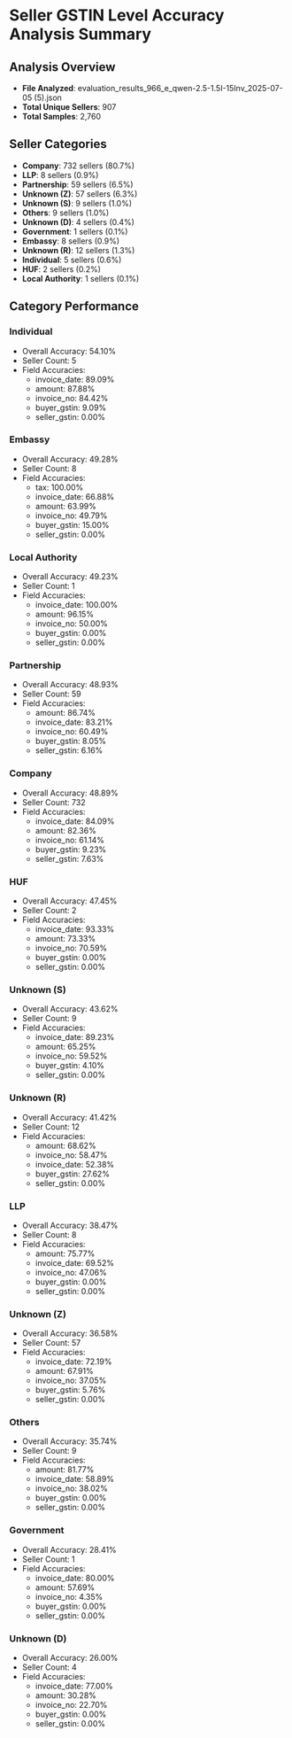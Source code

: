 # Seller GSTIN Level Accuracy Analysis Summary

## Analysis Overview
- **File Analyzed**: evaluation_results_966_e_qwen-2.5-1.5I-15Inv_2025-07-05 (5).json
- **Total Unique Sellers**: 907
- **Total Samples**: 2,760

## Seller Categories
- **Company**: 732 sellers (80.7%)
- **LLP**: 8 sellers (0.9%)
- **Partnership**: 59 sellers (6.5%)
- **Unknown (Z)**: 57 sellers (6.3%)
- **Unknown (S)**: 9 sellers (1.0%)
- **Others**: 9 sellers (1.0%)
- **Unknown (D)**: 4 sellers (0.4%)
- **Government**: 1 sellers (0.1%)
- **Embassy**: 8 sellers (0.9%)
- **Unknown (R)**: 12 sellers (1.3%)
- **Individual**: 5 sellers (0.6%)
- **HUF**: 2 sellers (0.2%)
- **Local Authority**: 1 sellers (0.1%)

## Category Performance

### Individual
- Overall Accuracy: 54.10%
- Seller Count: 5
- Field Accuracies:
  - invoice_date: 89.09%
  - amount: 87.88%
  - invoice_no: 84.42%
  - buyer_gstin: 9.09%
  - seller_gstin: 0.00%

### Embassy
- Overall Accuracy: 49.28%
- Seller Count: 8
- Field Accuracies:
  - tax: 100.00%
  - invoice_date: 66.88%
  - amount: 63.99%
  - invoice_no: 49.79%
  - buyer_gstin: 15.00%
  - seller_gstin: 0.00%

### Local Authority
- Overall Accuracy: 49.23%
- Seller Count: 1
- Field Accuracies:
  - invoice_date: 100.00%
  - amount: 96.15%
  - invoice_no: 50.00%
  - buyer_gstin: 0.00%
  - seller_gstin: 0.00%

### Partnership
- Overall Accuracy: 48.93%
- Seller Count: 59
- Field Accuracies:
  - amount: 86.74%
  - invoice_date: 83.21%
  - invoice_no: 60.49%
  - buyer_gstin: 8.05%
  - seller_gstin: 6.16%

### Company
- Overall Accuracy: 48.89%
- Seller Count: 732
- Field Accuracies:
  - invoice_date: 84.09%
  - amount: 82.36%
  - invoice_no: 61.14%
  - buyer_gstin: 9.23%
  - seller_gstin: 7.63%

### HUF
- Overall Accuracy: 47.45%
- Seller Count: 2
- Field Accuracies:
  - invoice_date: 93.33%
  - amount: 73.33%
  - invoice_no: 70.59%
  - buyer_gstin: 0.00%
  - seller_gstin: 0.00%

### Unknown (S)
- Overall Accuracy: 43.62%
- Seller Count: 9
- Field Accuracies:
  - invoice_date: 89.23%
  - amount: 65.25%
  - invoice_no: 59.52%
  - buyer_gstin: 4.10%
  - seller_gstin: 0.00%

### Unknown (R)
- Overall Accuracy: 41.42%
- Seller Count: 12
- Field Accuracies:
  - amount: 68.62%
  - invoice_no: 58.47%
  - invoice_date: 52.38%
  - buyer_gstin: 27.62%
  - seller_gstin: 0.00%

### LLP
- Overall Accuracy: 38.47%
- Seller Count: 8
- Field Accuracies:
  - amount: 75.77%
  - invoice_date: 69.52%
  - invoice_no: 47.06%
  - buyer_gstin: 0.00%
  - seller_gstin: 0.00%

### Unknown (Z)
- Overall Accuracy: 36.58%
- Seller Count: 57
- Field Accuracies:
  - invoice_date: 72.19%
  - amount: 67.91%
  - invoice_no: 37.05%
  - buyer_gstin: 5.76%
  - seller_gstin: 0.00%

### Others
- Overall Accuracy: 35.74%
- Seller Count: 9
- Field Accuracies:
  - amount: 81.77%
  - invoice_date: 58.89%
  - invoice_no: 38.02%
  - buyer_gstin: 0.00%
  - seller_gstin: 0.00%

### Government
- Overall Accuracy: 28.41%
- Seller Count: 1
- Field Accuracies:
  - invoice_date: 80.00%
  - amount: 57.69%
  - invoice_no: 4.35%
  - buyer_gstin: 0.00%
  - seller_gstin: 0.00%

### Unknown (D)
- Overall Accuracy: 26.00%
- Seller Count: 4
- Field Accuracies:
  - invoice_date: 77.00%
  - amount: 30.28%
  - invoice_no: 22.70%
  - buyer_gstin: 0.00%
  - seller_gstin: 0.00%
